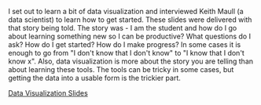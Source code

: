 I set out to learn a bit of data visualization and interviewed Keith Maull (a data scientist) to learn how to get started. These slides were delivered with that story being told. The story was - I am the student and how do I go about learning something new so I can be productive? What questions do I ask? How do I get started? How do I make progress? In some cases it is enough to go from "I don't know that I don't know" to "I know that I don't know x". Also, data visualization is more about the story you are telling than about learning these tools. The tools can be tricky in some cases, but getting the data into a usable form is the trickier part.

[Data Visualization Slides](https://slides.com/teddimaull/data-visualization/)

